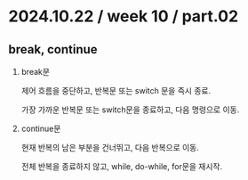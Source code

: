 # 2024.10.22 / week 10 / part.02

## break, continue

1. break문

    제어 흐름을 중단하고, 반복문 또는 switch 문을 즉시 종료.
    
    가장 가까운 반복문 또는 switch문을 종료하고, 다음 명령으로 이동.


2. continue문

    현재 반복의 남은 부분을 건너뛰고, 다음 반복으로 이동.

    전체 반복을 종료하지 않고, while, do-while, for문을 재시작.
